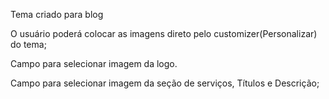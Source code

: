 Tema criado para blog

O usuário poderá colocar as imagens direto pelo customizer(Personalizar) do tema;

Campo para selecionar imagem da logo.

Campo para selecionar imagem da seção de serviços, Títulos e Descrição;




